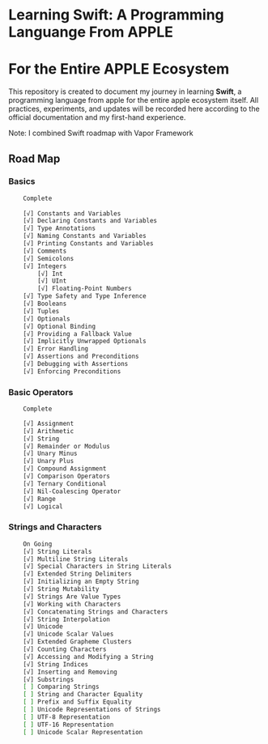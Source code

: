 # Learning Swift: A Programming Languange From APPLE

# For the Entire APPLE Ecosystem

This repository is created to document my journey in learning **Swift**, a programming language from apple for the entire apple ecosystem itself. All practices, experiments, and updates will be recorded here according to the official documentation and my first-hand experience.

Note: I combined Swift roadmap with Vapor Framework

## Road Map

### Basics
```bash
    Complete
    
    [√] Constants and Variables
    [√] Declaring Constants and Variables
    [√] Type Annotations
    [√] Naming Constants and Variables
    [√] Printing Constants and Variables
    [√] Comments
    [√] Semicolons
    [√] Integers
        [√] Int
        [√] UInt
        [√] Floating-Point Numbers
    [√] Type Safety and Type Inference
    [√] Booleans
    [√] Tuples
    [√] Optionals
    [√] Optional Binding
    [√] Providing a Fallback Value
    [√] Implicitly Unwrapped Optionals
    [√] Error Handling
    [√] Assertions and Preconditions
    [√] Debugging with Assertions
    [√] Enforcing Preconditions
```

### Basic Operators
```bash
    Complete

    [√] Assignment
    [√] Arithmetic
    [√] String
    [√] Remainder or Modulus
    [√] Unary Minus
    [√] Unary Plus
    [√] Compound Assignment
    [√] Comparison Operators
    [√] Ternary Conditional
    [√] Nil-Coalescing Operator
    [√] Range
    [√] Logical
```

### Strings and Characters
```bash
    On Going
    [√] String Literals
    [√] Multiline String Literals
    [√] Special Characters in String Literals
    [√] Extended String Delimiters
    [√] Initializing an Empty String
    [√] String Mutability
    [√] Strings Are Value Types
    [√] Working with Characters
    [√] Concatenating Strings and Characters
    [√] String Interpolation
    [√] Unicode
    [√] Unicode Scalar Values
    [√] Extended Grapheme Clusters
    [√] Counting Characters
    [√] Accessing and Modifying a String
    [√] String Indices
    [√] Inserting and Removing
    [√] Substrings
    [ ] Comparing Strings
    [ ] String and Character Equality
    [ ] Prefix and Suffix Equality
    [ ] Unicode Representations of Strings
    [ ] UTF-8 Representation
    [ ] UTF-16 Representation
    [ ] Unicode Scalar Representation